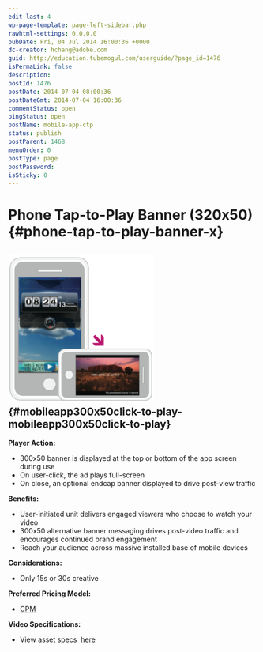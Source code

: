 ```yaml
---
edit-last: 4
wp-page-template: page-left-sidebar.php
rawhtml-settings: 0,0,0,0
pubDate: Fri, 04 Jul 2014 16:00:36 +0000
dc-creator: hchang@adobe.com
guid: http://education.tubemogul.com/userguide/?page_id=1476
isPermaLink: false
description: 
postId: 1476
postDate: 2014-07-04 08:00:36
postDateGmt: 2014-07-04 16:00:36
commentStatus: open
pingStatus: open
postName: mobile-app-ctp
status: publish
postParent: 1468
menuOrder: 0
postType: page
postPassword: 
isSticky: 0
---
```


# Phone Tap-to-Play Banner (320x50) {#phone-tap-to-play-banner-x}

## [ ![Mobile App CTP](assets/mobile-app-ctp-295x300.png)](assets/mobile-app-ctp.png) {#mobileapp300x50click-to-play-mobileapp300x50click-to-play}

**Player Action:**

* 300x50 banner is displayed at the top or bottom of the app screen during use
* On user-click, the ad plays full-screen
* On close, an optional endcap banner displayed to drive post-view traffic

**Benefits:**

* User-initiated unit delivers engaged viewers who choose to watch your video
* 300x50 alternative banner messaging drives post-video traffic and encourages continued brand engagement
* Reach your audience across massive installed base of mobile devices

**Considerations:**

* Only 15s or 30s creative

**Preferred Pricing Model:**

* [CPM](../../../../user-guide/planning/ad-formats/performance-pricing.md)

**Video Specifications:**

* View asset specs&nbsp; [here](../../../../user-guide/planning/ad-formats/ad-specs.md)

